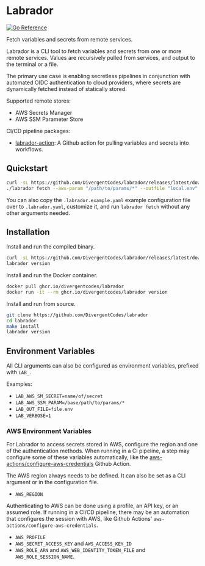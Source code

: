 # Labrador

[![Go Reference](https://pkg.go.dev/badge/github.com/divergentcodes/labrador.svg)](https://pkg.go.dev/github.com/divergentcodes/labrador)

Fetch variables and secrets from remote services.

Labrador is a CLI tool to fetch variables and secrets from one or more
remote services. Values are recursively pulled from services, and
output to the terminal or a file.

The primary use case is enabling secretless pipelines in
conjunction with automated OIDC authentication to cloud providers,
where secrets are dynamically fetched instead of statically stored.

Supported remote stores:
- AWS Secrets Manager
- AWS SSM Parameter Store

CI/CD pipeline packages:
- [labrador-action](https://github.com/marketplace/actions/labrador-action):
    A Github action for pulling variables and secrets into workflows.


## Quickstart

```sh
curl -sL https://github.com/DivergentCodes/labrador/releases/latest/download/labrador_Linux_x86_64.tar.gz  | tar -zx
./labrador fetch --aws-param "/path/to/params/*" --outfile "local.env"
```

You can also copy the `.labrador.example.yaml` example configuration file
over to `.labrador.yaml`, customize it, and run `labrador fetch` without
any other arguments needed.


## Installation

Install and run the compiled binary.

```sh
curl -sL https://github.com/DivergentCodes/labrador/releases/latest/download/labrador_Linux_x86_64.tar.gz  | tar -zx
labrador version
```

Install and run the Docker container.

```sh
docker pull ghcr.io/divergentcodes/labrador
docker run -it --rm ghcr.io/divergentcodes/labrador version
```

Install and run from source.

```sh
git clone https://github.com/DivergentCodes/labrador
cd labrador
make install
labrador version
```

## Environment Variables

All CLI arguments can also be configured as environment variables,
prefixed with `LAB_`.

Examples:
- `LAB_AWS_SM_SECRET=name/of/secret`
- `LAB_AWS_SSM_PARAM=/base/path/to/params/*`
- `LAB_OUT_FILE=file.env`
- `LAB_VERBOSE=1`


### AWS Environment Variables

For Labrador to access secrets stored in AWS, configure the region and one
of the authentication methods. When running in a CI pipeline, a step may
configure some of these variables automatically, like the
[aws-actions/configure-aws-credentials](https://github.com/marketplace/actions/configure-aws-credentials-for-github-actions)
Github Action.

The AWS region always needs to be defined. It can also be set as a CLI
argument or in the configuration file.
- `AWS_REGION`

Authenticating to AWS can be done using a profile, an API key, or an assumed role.
If running in a CI/CD pipeline, there may be an automation that configures the
session with AWS, like Github Actions' `aws-actions/configure-aws-credentials`.

- `AWS_PROFILE`
- `AWS_SECRET_ACCESS_KEY` and `AWS_ACCESS_KEY_ID`
- `AWS_ROLE_ARN` and `AWS_WEB_IDENTITY_TOKEN_FILE` and `AWS_ROLE_SESSION_NAME`.
